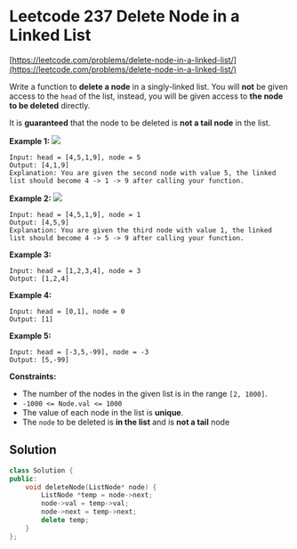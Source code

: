 # Leetcode 237 Delete Node in a Linked List

[https://leetcode.com/problems/delete-node-in-a-linked-list/](https://leetcode.com/problems/delete-node-in-a-linked-list/)

Write a function to **delete a node** in a singly-linked list. You will **not** be given access to the `head` of the list, instead, you will be given access to **the node to be deleted** directly.

It is **guaranteed** that the node to be deleted is **not a tail node** in the list.

**Example 1:** ![](https://assets.leetcode.com/uploads/2020/09/01/node1.jpg)

```text
Input: head = [4,5,1,9], node = 5
Output: [4,1,9]
Explanation: You are given the second node with value 5, the linked list should become 4 -> 1 -> 9 after calling your function.
```

**Example 2:** ![](https://assets.leetcode.com/uploads/2020/09/01/node2.jpg)

```text
Input: head = [4,5,1,9], node = 1
Output: [4,5,9]
Explanation: You are given the third node with value 1, the linked list should become 4 -> 5 -> 9 after calling your function.
```

**Example 3:**

```text
Input: head = [1,2,3,4], node = 3
Output: [1,2,4]
```

**Example 4:**

```text
Input: head = [0,1], node = 0
Output: [1]
```

**Example 5:**

```text
Input: head = [-3,5,-99], node = -3
Output: [5,-99]
```

**Constraints:**

* The number of the nodes in the given list is in the range `[2, 1000]`.
* `-1000 <= Node.val <= 1000`
* The value of each node in the list is **unique**.
* The `node` to be deleted is **in the list** and is **not a tail** node

## Solution

```cpp
class Solution {
public:
    void deleteNode(ListNode* node) {
        ListNode *temp = node->next;
        node->val = temp->val;
        node->next = temp->next;
        delete temp;
    }
};
```

